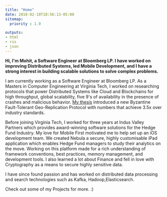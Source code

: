 ```yaml
---
title: "Home"
date: 2018-02-10T18:56:13-05:00
sitemap:
  priority : 1.0

outputs:
- html
- rss
- json
---
```


**Hi, I'm Mohit, a Software Engineer at Bloomberg LP. I have worked on improving Distributed Systems, led Mobile Development, and I have a strong interest in building scalable solutions to solve complex problems.**

I am currently working as a Software Engineer at Bloomberg LP. As a Masters in Computer Engineering at Virginia Tech, I worked on researching protocols that power Distributed Systems like Cloud and Blockchains for high throughput, global scalability, five 9's of availability in the presence of crashes and malicious behavior. [My thesis](http://hdl.handle.net/10919/85049) introduced a new Byzantine Fault-Tolerant Geo-Replication Protocol with numbers that achieve 3.5x over industry standards.

Before joining Virginia Tech, I worked for three years at Indus Valley Partners which provides award-winning software solutions for the Hedge Fund Industry. My love for Mobile First motivated me to help set up an iOS development team. We created Nebula a secure, highly customisable iPad application which enables Hedge Fund managers to study their analytics on the move. Working on this platform made for a rich understanding of framework conventions, best practices, memory management, and development tools. I also learned a lot about Finance and fell in love with Cryptography as a means to secure highly sensitive data.

I have since found passion and has worked on distributed data processing and search technologies such as Kafka, Hadoop,Elasticsearch.

Check out some of my Projects for more. :)
